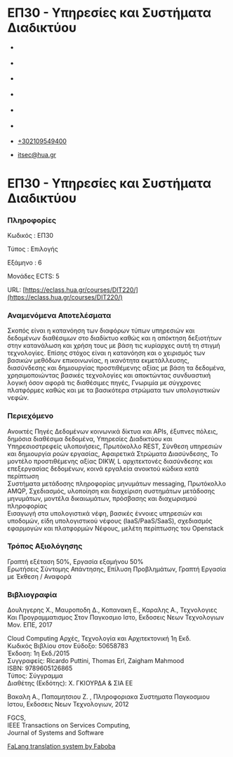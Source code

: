 ΕΠ30 - Υπηρεσίες και Συστήματα Διαδικτύου
===============  

*   [](https://www.facebook.com/ditharokopio)
*   [](https://www.youtube.com/channel/UCEHkYirpXF1nSLxDCrfDZ4A)
*   [](https://www.linkedin.com/company/77699385)
*   [](https://www.instagram.com/dithua)

*   [](https://dit.hua.gr/index.php/el/studies/undergraduate-studies?view=article&id=1899:ep261-proegmena-themata-leitourgikon-systematon&catid=93:dit-undergraduate-courses-5)
*   [](https://dit.hua.gr/index.php/en/studies/undergraduate-studies?view=article&id=1899:ep261-advanced-topics-in-operating-systems&catid=93:dit-undergraduate-courses-5)

*   [+302109549400](tel:+302109549400)
*   [itsec@hua.gr](mailto:itsec@hua.gr)

ΕΠ30 - Υπηρεσίες και Συστήματα Διαδικτύου
=========================================

### Πληροφορίες

Κωδικός : ΕΠ30

Τύπος : Επιλογής

Εξάμηνο : 6

Μονάδες ECTS: 5

URL: [https://eclass.hua.gr/courses/DIT220/](https://eclass.hua.gr/courses/DIT220/)

### Αναμενόμενα Αποτελέσματα

Σκοπός είναι η κατανόηση των διαφόρων τύπων υπηρεσιών και δεδομένων διαθέσιμων στο διαδίκτυο καθώς και η απόκτηση δεξιοτήτων στην κατανάλωση και χρήση τους με βάση τις κυρίαρχες αυτή τη στιγμή τεχνολογίες. Επίσης στόχος είναι η κατανόηση και ο χειρισμός των βασικών μεθόδων επικοινωνίας, η ικανότητα εκμετάλλευσης, διασύνδεσης και δημιουργίας προστιθέμενης αξίας με βάση τα δεδομένα, χρησιμοποιώντας βασικές τεχνολογίες και αποκτώντας συνδυαστική λογική όσον αφορά τις διαθέσιμες πηγές, Γνωριμία με σύγχρονες πλατφόρμες καθώς και με τα βασικότερα στρώματα των υπολογιστικών νεφών.

### Περιεχόμενο

Ανοικτές Πηγές Δεδομένων κοινωνικά δίκτυα και APIs, έξυπνες πόλεις, δημόσια διαθέσιμα δεδομένα, Υπηρεσίες Διαδικτύου και Υπηρεσιοστρεφείς υλοποιήσεις, Πρωτόκολλο REST, Σύνθεση υπηρεσιών και δημιουργία ροών εργασίας, Αφαιρετικά Στρώματα Διασύνδεσης, Το μοντέλο προστιθέμενης αξίας DIKW, L αρχιτεκτονές διασύνδεσης και επεξεργασίας δεδομένων, κοινά εργαλεία ανοικτού κώδικα κατά περίπτωση  
Συστήματα μετάδοσης πληροφορίας μηνυμάτων messaging, Πρωτόκολλο AMQP, Σχεδιασμός, υλοποίηση και διαχείριση συστημάτων μετάδοσης μηνυμάτων, μοντέλα δικαιωμάτων, πρόσβασης και διαχωρισμού πληροφορίας  
Εισαγωγή στα υπολογιστικά νέφη, βασικές έννοιες υπηρεσιών και υποδομών, είδη υπολογιστικού νέφους (IaaS/PaaS/SaaS), σχεδιασμός εφαρμογών και πλατφορμών Νέφους, μελέτη περίπτωσης του Openstack

### Τρόπος Αξιολόγησης

Γραπτή εξέταση 50%, Εργασία εξαμήνου 50%  
Ερωτήσεις Σύντομης Απάντησης, Επίλυση Προβλημάτων, Γραπτή Εργασία με Έκθεση / Αναφορά

### Βιβλιογραφία

Δουληγερης Χ., Μαυροποδη Δ., Κοπανακη Ε., Καραλης Α., Τεχνολογιες Και Προγραμματισμος Στον Παγκοσμιο Ιστο, Εκδοσεις Νεων Τεχνολογιων Μον. ΕΠΕ, 2017  
  
Cloud Computing Αρχές, Τεχνολογία και Αρχιτεκτονική 1η Εκδ.  
Κωδικός Βιβλίου στον Εύδοξο: 50658783  
Έκδοση: 1η Εκδ./2015  
Συγγραφείς: Ricardo Puttini, Thomas Erl, Zaigham Mahmood  
ISBN: 9789605126865  
Τύπος: Σύγγραμμα  
Διαθέτης (Εκδότης): Χ. ΓΚΙΟΥΡΔΑ & ΣΙΑ ΕΕ  
  
Βακαλη Α., Παπαμητσιου Ζ. , Πληροφοριακα Συστηματα Παγκοσμιου Ιστου, Εκδοσεις Νεων Τεχνολογιων, 2012

FGCS,  
IEEE Transactions on Services Computing,  
Journal of Systems and Software

[FaLang translation system by Faboba](http://www.faboba.com/ "Faboba : Création de composantJoomla")

[](https://dit.hua.gr/index.php/el/studies/undergraduate-studies?view=article&id=1905:ep30-yperesies-kai-systemata-diadiktyou&catid=94#)